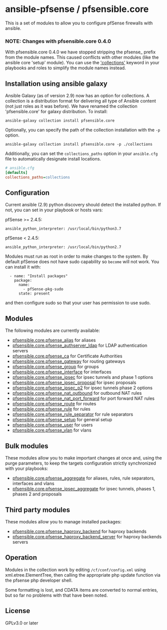 # ansible-pfsense / pfsensible.core

This is a set of modules to allow you to configure pfSense firewalls with ansible.

### NOTE: Changes with pfsensible.core 0.4.0

With pfsensible.core 0.4.0 we have stopped stripping the pfsense_ prefix from the module names.  This caused conflicts with other
modules (like the ansible core 'setup' module).  You can use the ['collections'](https://docs.ansible.com/ansible/latest/user_guide/collections_using.html#simplifying-module-names-with-the-collections-keyword)
keyword in your playbooks and roles to simplify the module names instead.

## Installation using ansible galaxy

Ansible Galaxy (as of version 2.9) now has an option for collections.  A collection is a distribution
format for delivering all type of Ansible content (not just roles as it was before).  We have renamed
the collection 'pfsensible.core' for galaxy distribution.  To install:

```
ansible-galaxy collection install pfsensible.core
```

Optionally, you can specify the path of the collection installation with the `-p` option.

```
ansible-galaxy collection install pfsensible.core -p ./collections
```

Additionally, you can set the `collections_paths` option in your `ansible.cfg` file to automatically designate install locations.

```ini
# ansible.cfg
[defaults]
collections_paths=collections
```

## Configuration

Current ansible (2.9) python discovery should detect the installed python.  If not, you can set in your playbook or hosts vars:

pfSense >= 2.4.5:
```
ansible_python_interpreter: /usr/local/bin/python3.7
```
pfSense < 2.4.5:
```
ansible_python_interpreter: /usr/local/bin/python2.7
```

Modules must run as root in order to make changes to the system.  By default pfSense does not have sudo capability so `become` will not work.  You can install it with:
```
  - name: "Install packages"
    package:
      name:
        - pfSense-pkg-sudo
      state: present
```
and then configure sudo so that your user has permission to use sudo.
## Modules
The following modules are currently available:

* [pfsensible.core.pfsense_alias](https://github.com/pfsensible/core/wiki/pfsensible.core.pfsense_alias) for aliases
* [pfsensible.core.pfsense_authserver_ldap](https://github.com/pfsensible/core/wiki/pfsensible.core.pfsense_authserver_ldap) for LDAP authentication servers
* [pfsensible.core.pfsense_ca](https://github.com/pfsensible/core/wiki/pfsensible.core.pfsense_ca) for Certificate Authorities
* [pfsensible.core.pfsense_gateway](https://github.com/pfsensible/core/wiki/pfsensible.core.pfsense_gateway) for routing gateways
* [pfsensible.core.pfsense_group](https://github.com/pfsensible/core/wiki/pfsensible.core.pfsense_group) for groups
* [pfsensible.core.pfsense_interface](https://github.com/pfsensible/core/wiki/pfsensible.core.pfsense_interface) for interfaces
* [pfsensible.core.pfsense_ipsec](https://github.com/pfsensible/core/wiki/pfsensible.core.pfsense_ipsec) for ipsec tunnels and phase 1 options
* [pfsensible.core.pfsense_ipsec_proposal](https://github.com/pfsensible/core/wiki/pfsensible.core.pfsense_ipsec_proposal) for ipsec proposals
* [pfsensible.core.pfsense_ipsec_p2](https://github.com/pfsensible/core/wiki/pfsensible.core.pfsense_ipsec_p2) for ipsec tunnels phase 2 options
* [pfsensible.core.pfsense_nat_outbound](https://github.com/pfsensible/core/wiki/pfsensible.core.pfsense_nat_outbound) for outbound NAT rules
* [pfsensible.core.pfsense_nat_port_forward](https://github.com/pfsensible/core/wiki/pfsensible.core.pfsense_nat_port_forward) for port forward NAT rules
* [pfsensible.core.pfsense_route](https://github.com/pfsensible/core/wiki/pfsensible.core.pfsense_route) for routes
* [pfsensible.core.pfsense_rule](https://github.com/pfsensible/core/wiki/pfsensible.core.pfsense_rule) for rules
* [pfsensible.core.pfsense_rule_separator](https://github.com/pfsensible/core/wiki/pfsensible.core.pfsense_rule_separator) for rule separators
* [pfsensible.core.pfsense_setup](https://github.com/pfsensible/core/wiki/pfsensible.core.pfsense_setup) for general setup
* [pfsensible.core.pfsense_user](https://github.com/pfsensible/core/wiki/pfsensible.core.pfsense_user) for users
* [pfsensible.core.pfsense_vlan](https://github.com/pfsensible/core/wiki/pfsensible.core.pfsense_vlan) for vlans

## Bulk modules
These modules allow you to make important changes at once and, using the purge parameters, to keep the targets configuration strictly synchronized with your playbooks:

* [pfsensible.core.pfsense_aggregate](https://github.com/pfsensible/core/wiki/pfsensible.core.pfsense_aggregate) for aliases, rules, rule separators, interfaces and vlans
* [pfsensible.core.pfsense_ipsec_aggregate](https://github.com/pfsensible/core/wiki/pfsensible.core.pfsense_ipsec_aggregate) for ipsec tunnels, phases 1, phases 2 and proposals

## Third party modules
These modules allow you to manage installed packages:

* [pfsensible.core.pfsense_haproxy_backend](https://github.com/pfsensible/core/wiki/pfsensible.core.pfsense_haproxy_backend) for haproxy backends
* [pfsensible.core.pfsense_haproxy_backend_server](https://github.com/pfsensible/core/wiki/pfsensible.core.pfsense_haproxy_backend_server) for haproxy backends servers

## Operation

Modules in the collection work by editing `/cf/conf/config.xml` using xml.etree.ElementTree, then
calling the appropriate php update function via the pfsense php developer
shell.

Some formatting is lost, and CDATA items are converted to normal entries,
but so far no problems with that have been noted.

## License

GPLv3.0 or later
